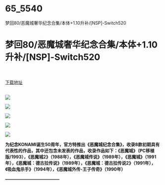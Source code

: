 # 65_5540
梦回80/恶魔城奢华纪念合集/本体+1.10升补/[NSP]-Switch520
# 梦回80/恶魔城奢华纪念合集/本体+1.10升补/[NSP]-Switch520
 <br/></br>
[下载地址](https://www.switch520.cc/article/5540 "下载地址")
<br/></br>

<p><strong><img src="https://ae01.alicdn.com/kf/Uf3433bb18fe5490e88d7ac17465798f9c.jpg"></strong></p>
<p><strong><img src="https://ae01.alicdn.com/kf/U698340376c284a548229f1cb8937d11bW.jpg"></strong></p>
<p><strong><img src="https://ae01.alicdn.com/kf/Ua484948cd29540288e5034318a796984a.jpg"></strong></p>
<p><strong><img src="https://ae01.alicdn.com/kf/U93ff267c41a74588a597f2f5ab690fbeL.jpg"></strong></p>
<p><strong><img src="https://ae01.alicdn.com/kf/U7bbfb8b779fe4edfb2b286b67c0048b41.jpg"></strong></p>
<p><strong>为纪念KONAMI诞生50周年，官方特推出《恶魔城纪念合集》，收录8款初期具有代表性的作品，其中还包含未发表的作品，收录作品如下：《恶魔城》（PC移植版/1993），《恶魔城2》（1988年），《恶魔城传说》（1989年），《恶魔城》（1991年），《恶魔城：德古拉传说》（1989年），《恶魔城：德古拉传说2》（1991年），《吸血鬼杀手》（1994年），《恶魔城外传-王子传奇》（1990年）</strong></p>
<p><strong>————————————–</strong></p>
